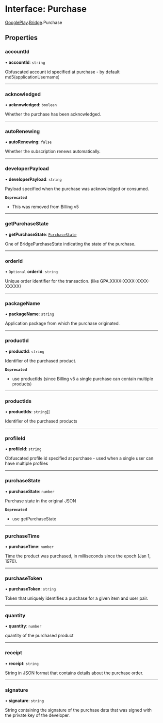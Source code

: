 # Interface: Purchase

[GooglePlay](../modules/CdvPurchase.GooglePlay.md).[Bridge](../modules/CdvPurchase.GooglePlay.Bridge.md).Purchase

## Properties

### accountId

• **accountId**: `string`

Obfuscated account id specified at purchase - by default md5(applicationUsername)

___

### acknowledged

• **acknowledged**: `boolean`

Whether the purchase has been acknowledged.

___

### autoRenewing

• **autoRenewing**: ``false``

Whether the subscription renews automatically.

___

### developerPayload

• **developerPayload**: `string`

Payload specified when the purchase was acknowledged or consumed.

**`Deprecated`**

- This was removed from Billing v5

___

### getPurchaseState

• **getPurchaseState**: [`PurchaseState`](../enums/CdvPurchase.GooglePlay.Bridge.PurchaseState.md)

One of BridgePurchaseState indicating the state of the purchase.

___

### orderId

• `Optional` **orderId**: `string`

Unique order identifier for the transaction.  (like GPA.XXXX-XXXX-XXXX-XXXXX)

___

### packageName

• **packageName**: `string`

Application package from which the purchase originated.

___

### productId

• **productId**: `string`

Identifier of the purchased product.

**`Deprecated`**

- use productIds (since Billing v5 a single purchase can contain multiple products)

___

### productIds

• **productIds**: `string`[]

Identifier of the purchased products

___

### profileId

• **profileId**: `string`

Obfuscated profile id specified at purchase - used when a single user can have multiple profiles

___

### purchaseState

• **purchaseState**: `number`

Purchase state in the original JSON

**`Deprecated`**

- use getPurchaseState

___

### purchaseTime

• **purchaseTime**: `number`

Time the product was purchased, in milliseconds since the epoch (Jan 1, 1970).

___

### purchaseToken

• **purchaseToken**: `string`

Token that uniquely identifies a purchase for a given item and user pair.

___

### quantity

• **quantity**: `number`

quantity of the purchased product

___

### receipt

• **receipt**: `string`

String in JSON format that contains details about the purchase order.

___

### signature

• **signature**: `string`

String containing the signature of the purchase data that was signed with the private key of the developer.
